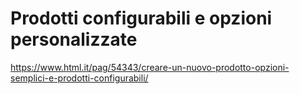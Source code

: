 # Prodotti configurabili e opzioni personalizzate

https://www.html.it/pag/54343/creare-un-nuovo-prodotto-opzioni-semplici-e-prodotti-configurabili/